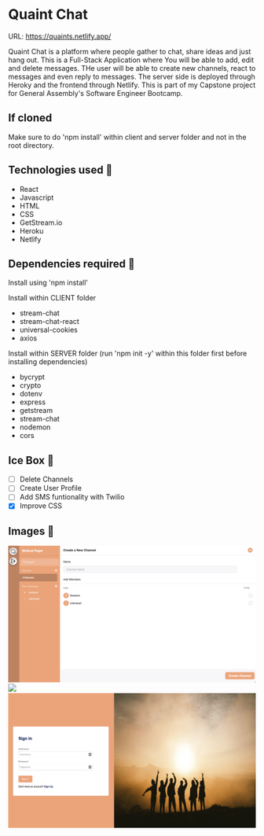 # Quaint Chat

URL: https://quaints.netlify.app/

Quaint Chat is a platform where people gather to chat, share ideas and just hang out. This is a Full-Stack Application where You will be able to add, edit and delete messages. THe user will be able to create new channels, react to messages and even reply to messages. The server side is deployed through Heroky and the frontend through Netlify. This is part of my Capstone project for General Assembly's Software Engineer Bootcamp.

## If cloned

Make sure to do 'npm install' within client and server folder and not in the root directory. 


## Technologies used 💾

- React
- Javascript
- HTML
- CSS
- GetStream.io
- Heroku
- Netlify


## Dependencies required 🔖

Install using 'npm install'


Install within CLIENT folder
- stream-chat
- stream-chat-react
- universal-cookies
- axios

Install within SERVER folder (run 'npm init -y' within this folder first before installing dependencies)

- bycrypt 
- crypto 
- dotenv 
- express 
- getstream 
- stream-chat 
- nodemon 
- cors
## Ice Box 🧊

- [ ] Delete Channels
- [ ] Create User Profile 
- [ ] Add SMS funtionality with Twilio
- [x] Improve CSS 

## Images 🌄

<img src='client/public/quaintdashboard.png'/>
<img src='client/public/quaintsinup.png'/>
<img src='client/public/quaintlogin.png'/>